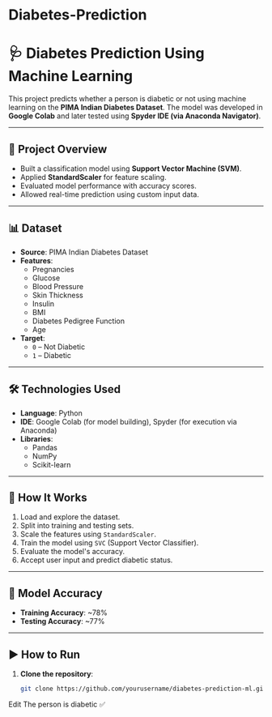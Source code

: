 # Diabetes-Prediction
# 🩺 Diabetes Prediction Using Machine Learning

This project predicts whether a person is diabetic or not using machine learning on the **PIMA Indian Diabetes Dataset**. The model was developed in **Google Colab** and later tested using **Spyder IDE (via Anaconda Navigator)**.

---

## 📁 Project Overview

- Built a classification model using **Support Vector Machine (SVM)**.
- Applied **StandardScaler** for feature scaling.
- Evaluated model performance with accuracy scores.
- Allowed real-time prediction using custom input data.

---

## 📊 Dataset

- **Source**: PIMA Indian Diabetes Dataset
- **Features**:
  - Pregnancies
  - Glucose
  - Blood Pressure
  - Skin Thickness
  - Insulin
  - BMI
  - Diabetes Pedigree Function
  - Age
- **Target**:
  - `0` – Not Diabetic  
  - `1` – Diabetic

---

## 🛠️ Technologies Used

- **Language**: Python  
- **IDE**: Google Colab (for model building), Spyder (for execution via Anaconda)  
- **Libraries**:
  - Pandas
  - NumPy
  - Scikit-learn

---

## 🧪 How It Works

1. Load and explore the dataset.
2. Split into training and testing sets.
3. Scale the features using `StandardScaler`.
4. Train the model using `SVC` (Support Vector Classifier).
5. Evaluate the model's accuracy.
6. Accept user input and predict diabetic status.

---

## 🎯 Model Accuracy

- **Training Accuracy**: ~78%  
- **Testing Accuracy**: ~77%

---

## ▶️ How to Run

1. **Clone the repository**:
   ```bash
   git clone https://github.com/yourusername/diabetes-prediction-ml.git

Edit
The person is diabetic ✅
